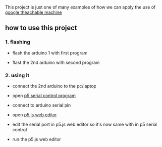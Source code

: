 



This project is just one of many examples of how we can apply the use of [google theachable machine](https://teachablemachine.withgoogle.com/)

## how to use this project

### 1. flashing

- flash the arduino 1 with first program

- flast the 2nd arduino with second program

### 2. using it

- connect the 2nd arduino to the pc/laptop

- open [p5 serial control program](https://github.com/p5-serial/p5.serialcontrol/releases)

- connect to arduino serial pin

- open [p5.js web editor](https://editor.p5js.org/1999AZZAR/sketches/Te50F4Q3-)

- edit the serial port in p5.js web editor so it's now same with in p5 serial control

- run the p5.js web editor

